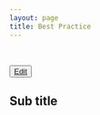 ```yaml
---
layout: page
title: Best Practice
---
```



<br />

<button class="uxp-edit-btn">[Edit](http://prose.io/#ustwo/uxp/edit/gh-pages/practice/index.md)</button>

## Sub title